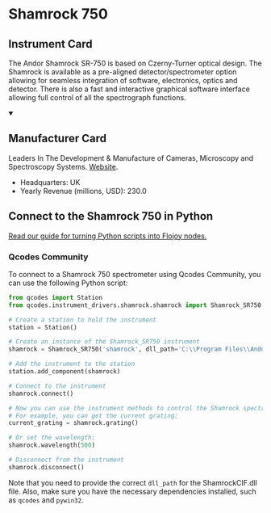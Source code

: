 
# Shamrock 750

## Instrument Card

The Andor Shamrock SR-750 is based on Czerny-Turner optical design. The Shamrock is available as a pre-aligned detector/spectrometer option allowing for seamless integration of software, electronics, optics and detector. There is also a fast and interactive graphical software interface allowing full control of all the spectrograph functions.

<details open>
<summary><h2>Manufacturer Card</h2></summary>
Leaders In The Development & Manufacture of Cameras, Microscopy and Spectroscopy Systems. <a href=https://andor.oxinst.com/>Website</a>.

<ul>
  <li>Headquarters: UK</li>
  <li>Yearly Revenue (millions, USD): 230.0</li>
</ul>
</details>

## Connect to the Shamrock 750 in Python

[Read our guide for turning Python scripts into Flojoy nodes.](https://docs.flojoy.ai/custom-nodes/creating-custom-node/)


### Qcodes Community

To connect to a Shamrock 750 spectrometer using Qcodes Community, you can use the following Python script:

```python
from qcodes import Station
from qcodes.instrument_drivers.shamrock.shamrock import Shamrock_SR750

# Create a station to hold the instrument
station = Station()

# Create an instance of the Shamrock_SR750 instrument
shamrock = Shamrock_SR750('shamrock', dll_path='C:\\Program Files\\Andor SDK\\Shamrock64\\ShamrockCIF.dll', device_id=0)

# Add the instrument to the station
station.add_component(shamrock)

# Connect to the instrument
shamrock.connect()

# Now you can use the instrument methods to control the Shamrock spectrometer
# For example, you can get the current grating:
current_grating = shamrock.grating()

# Or set the wavelength:
shamrock.wavelength(500)

# Disconnect from the instrument
shamrock.disconnect()
```

Note that you need to provide the correct `dll_path` for the ShamrockCIF.dll file. Also, make sure you have the necessary dependencies installed, such as `qcodes` and `pywin32`.

